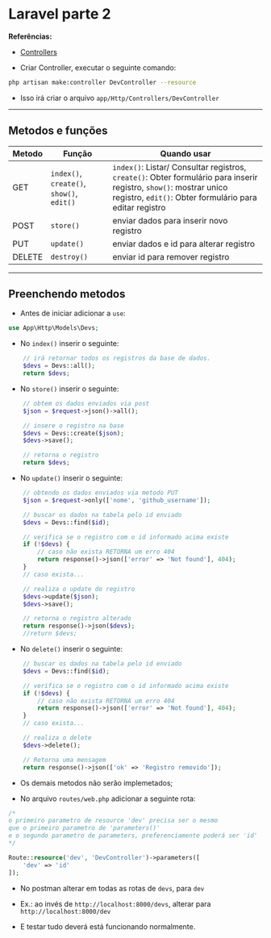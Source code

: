 <h1>Laravel parte 2</h1>

<strong>Referências:</strong>

- [Controllers](https://laravel.com/docs/6.x/controllers)

- Criar Controller, executar o seguinte comando:

```bash
php artisan make:controller DevController --resource
```

- Isso irá criar o arquivo ```app/Http/Controllers/DevController```

---

<h2>Metodos e funções</h2>

| Metodo  |  Função  | Quando usar |
| ------------------- | ------------------- |------------------- |
|  GET |  ```index()```, ```create()```, ```show()```, ```edit()``` | ```index()```:  Listar/ Consultar registros, ```create()```: Obter formulário para inserir registro, ```show()```: mostrar unico registro, ```edit()```: Obter formulário para editar registro |
|  POST |  ```store()``` | enviar dados para inserir novo registro |
|  PUT |  ```update()``` | enviar dados e id para alterar registro |
|  DELETE |  ```destroy()``` | enviar id para remover registro |

---

<h2>Preenchendo metodos</h2>

- Antes de iniciar adicionar a ```use```:

```php
use App\Http\Models\Devs;
```

- No ```index()``` inserir o seguinte: 

```php
    // irá retornar todos os registros da base de dados.
    $devs = Devs::all();
    return $devs;
```

- No ```store()``` inserir o seguinte: 

```php
    // obtem os dados enviados via post
    $json = $request->json()->all();

    // insere o registro na base
    $devs = Devs::create($json);
    $devs->save();

    // retorna o registro
    return $devs;
```

- No ```update()``` inserir o seguinte:

```php
    // obtendo os dados enviados via metodo PUT
    $json = $request->only(['nome', 'github_username']);

    // buscar os dados na tabela pelo id enviado
    $devs = Devs::find($id);

    // verifica se o registro com o id informado acima existe
    if (!$devs) {
        // caso não exista RETORNA um erro 404
        return response()->json(['error' => 'Not found'], 404);
    }
    // caso exista...

    // realiza o update do registro
    $devs->update($json);
    $devs->save();

    // retorna o registro alterado
    return response()->json($devs);
    //return $devs;
```

- No ```delete()``` inserir o seguinte:

```php
    // buscar os dados na tabela pelo id enviado
    $devs = Devs::find($id);

    // verifica se o registro com o id informado acima existe
    if (!$devs) {
        // caso não exista RETORNA um erro 404
        return response()->json(['error' => 'Not found'], 404);
    }
    // caso exista...

    // realiza o delete
    $devs->delete();

    // Retorna uma mensagem
    return response()->json(['ok' => 'Registro removido']);
```

- Os demais metodos não serão implemetados;

- No arquivo ```routes/web.php``` adicionar a seguinte rota:

```php
/*
o primeiro parametro de resource 'dev' precisa ser o mesmo
que o primeiro parametro de 'parameters()'
e o segundo parametro de parameters, preferenciamente poderá ser 'id'
*/

Route::resource('dev', 'DevController')->parameters([
    'dev' => 'id'
]);

```

- No postman alterar em todas as rotas de ```devs```, para ```dev```

- Ex.: ao invés de ```http://localhost:8000/devs```, alterar para ```http://localhost:8000/dev```

- E testar tudo deverá está funcionando normalmente.
